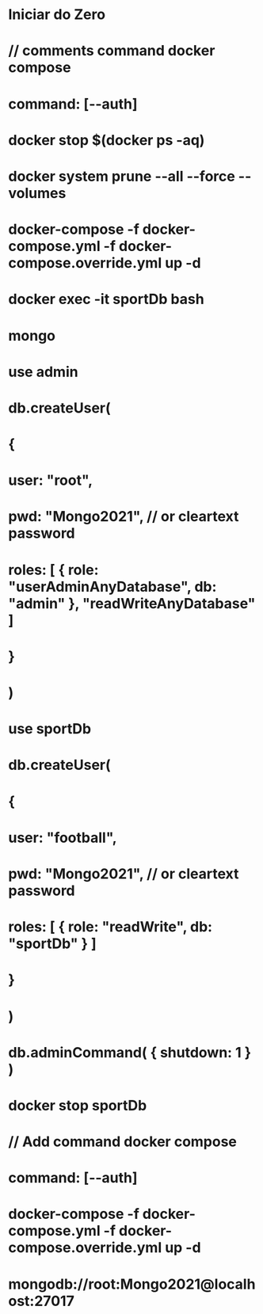 # Iniciar do Zero

# // comments command docker compose
# command: [--auth]

# docker stop $(docker ps -aq)
# docker system prune --all --force --volumes
# docker-compose -f docker-compose.yml -f docker-compose.override.yml up -d
# docker exec -it sportDb bash

# mongo

# use admin
# db.createUser(
#   {
#     user: "root",
#     pwd: "Mongo2021", // or cleartext password
#     roles: [ { role: "userAdminAnyDatabase", db: "admin" }, "readWriteAnyDatabase" ]
#   }
# )


# use sportDb

# db.createUser(
#   {
#     user: "football",
#     pwd:  "Mongo2021",   // or cleartext password
#     roles: [ { role: "readWrite", db: "sportDb" } ]
#   }
# )

# db.adminCommand( { shutdown: 1 } )

# docker stop sportDb

# // Add command docker compose
# command: [--auth]

# docker-compose -f docker-compose.yml -f docker-compose.override.yml up -d

# mongodb://root:Mongo2021@localhost:27017

